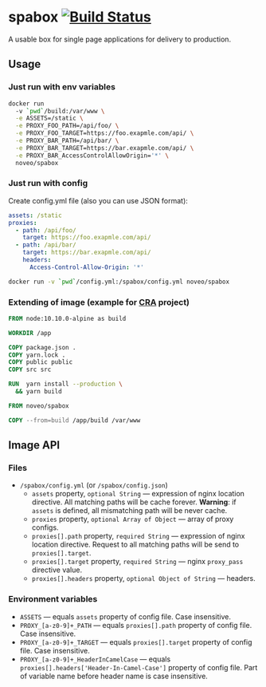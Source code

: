 # spabox [![Build Status][status-img]][status-url]

A usable box for single page applications for delivery to production.

## Usage

### Just run with env variables

```sh
docker run
  -v `pwd`/build:/var/www \
  -e ASSETS=/static \
  -e PROXY_FOO_PATH=/api/foo/ \
  -e PROXY_FOO_TARGET=https://foo.exapmle.com/api/ \
  -e PROXY_BAR_PATH=/api/bar/ \
  -e PROXY_BAR_TARGET=https://bar.exapmle.com/api/ \
  -e PROXY_BAR_AccessControlAllowOrigin='*' \
  noveo/spabox
```

### Just run with config

Create config.yml file (also you can use JSON format):

```yaml
assets: /static
proxies:
  - path: /api/foo/
    target: https://foo.exapmle.com/api/
  - path: /api/bar/
    target: https://bar.exapmle.com/api/
    headers:
      Access-Control-Allow-Origin: '*'
```

```sh
docker run -v `pwd`/config.yml:/spabox/config.yml noveo/spabox
```

### Extending of image (example for [CRA][] project)

```Dockerfile
FROM node:10.10.0-alpine as build

WORKDIR /app

COPY package.json .
COPY yarn.lock .
COPY public public
COPY src src

RUN  yarn install --production \
  && yarn build

FROM noveo/spabox

COPY --from=build /app/build /var/www
```

## Image API

### Files

- `/spabox/config.yml` (or `/spabox/config.json`)
  - `assets` property, `optional String` — expression of nginx location directive.
    All matching paths will be cache forever. **Warning**: if `assets` is defined, all
    mismatching path will be never cache.
  - `proxies` property, `optional Array of Object` — array of proxy configs.
  - `proxies[].path` property, `required String` — expression of nginx location directive.
    Request to all matching paths will be send to `proxies[].target`.
  - `proxies[].target` property, `required String` — nginx `proxy_pass` directive value.
  - `proxies[].headers` property, `optional Object of String` — headers.

### Environment variables

- `ASSETS` — equals `assets` property of config file. Case insensitive.
- `PROXY_[a-z0-9]+_PATH` — equals `proxies[].path` property of config file. Case insensitive.
- `PROXY_[a-z0-9]+_TARGET` — equals `proxies[].target` property of config file. Case insensitive.
- `PROXY_[a-z0-9]+_HeaderInCamelCase` — equals `proxies[].headers['Header-In-Camel-Case']`
  property of config file. Part of variable name before header name is case insensitive.

[CRA]: https://github.com/facebook/create-react-app
[status-url]: https://travis-ci.org/bigslycat/spabox
[status-img]: https://travis-ci.org/bigslycat/spabox.svg?branch=master
